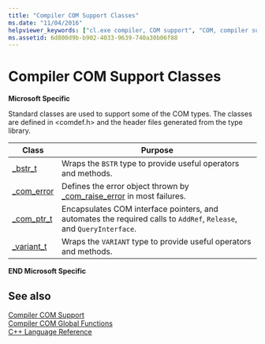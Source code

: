 ```yaml
---
title: "Compiler COM Support Classes"
ms.date: "11/04/2016"
helpviewer_keywords: ["cl.exe compiler, COM support", "COM, compiler support"]
ms.assetid: 6d800d9b-b902-4033-9639-740a30b06f88
---
```

# Compiler COM Support Classes

**Microsoft Specific**

Standard classes are used to support some of the COM types. The classes are defined in \<comdef.h> and the header files generated from the type library.

|Class|Purpose|
|-----------|-------------|
|[_bstr_t](../cpp/bstr-t-class.md)|Wraps the `BSTR` type to provide useful operators and methods.|
|[_com_error](../cpp/com-error-class.md)|Defines the error object thrown by [_com_raise_error](../cpp/com-raise-error.md) in most failures.|
|[_com_ptr_t](../cpp/com-ptr-t-class.md)|Encapsulates COM interface pointers, and automates the required calls to `AddRef`, `Release`, and `QueryInterface`.|
|[_variant_t](../cpp/variant-t-class.md)|Wraps the `VARIANT` type to provide useful operators and methods.|

**END Microsoft Specific**

## See also

[Compiler COM Support](../cpp/compiler-com-support.md)<br/>
[Compiler COM Global Functions](../cpp/compiler-com-global-functions.md)<br/>
[C++ Language Reference](../cpp/cpp-language-reference.md)
